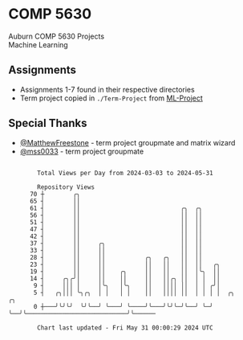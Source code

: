 # COMP 5630
Auburn COMP 5630 Projects  
Machine Learning

## Assignments
- Assignments 1-7 found in their respective directories
- Term project copied in `./Term-Project` from [ML-Project](https://github.com/wumphlett/ML-Project)

## Special Thanks
- [@MatthewFreestone](https://github.com/MatthewFreestone) - term project groupmate and matrix wizard
- [@mss0033](https://github.com/mss0033) - term project groupmate

```

        Total Views per Day from 2024-03-03 to 2024-05-31

        Repository Views
      70 ┼        ╭╮
      65 ┤        ││
      61 ┤        ││                            ╭╮  ╭╮
      56 ┤        ││                            ││  ││
      51 ┤        ││                            ││  ││
      47 ┤        ││                            ││  ││
      42 ┤        ││                            ││  ││
      37 ┤        ││     ╭╮                     ││  ││
      33 ┤        ││     ││                     ││  ││
      28 ┤        ││     ││           ╭╮   ╭╮   ││  ││
      23 ┤        ││     ││           ││   ││   ││  ││   ╭╮
      19 ┤        ││     ││    ╭╮     ││   ││   ││  │╰╮  ││
      14 ┤     ╭╮╭╯│     ││    ││     ││   ││╭╮ ││  │ │  ││
       9 ┤     │││ │     │╰╮   │╰╮    ││   ││││ ││  │ │ ╭╯│
       5 ┤   ╭╮│││ ╰╮╭╮  │ │   │ │    ││   ││││ ││  │ │ │ │  ╭╮                            ╭╮
       0 ┼───╯╰╯╰╯  ╰╯╰──╯ ╰───╯ ╰────╯╰───╯╰╯╰─╯╰──╯ ╰─╯ ╰──╯╰────────────────────────────╯╰──────

        Chart last updated - Fri May 31 00:00:29 2024 UTC
        
```
